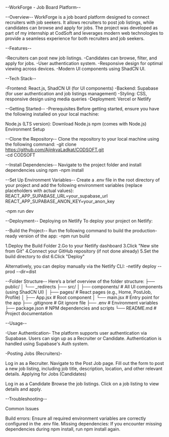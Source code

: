 --WorkForge - Job Board Platform--

--Overview--
WorkForge is a job board platform designed to connect recruiters with job seekers. It allows recruiters to post job listings, while candidates can browse and apply for jobs. The project was developed as part of my internship at CodSoft and leverages modern web technologies to provide a seamless experience for both recruiters and job seekers.

--Features--

-Recruiters can post new job listings.
-Candidates can browse, filter, and apply for jobs.
-User authentication system.
-Responsive design for optimal viewing across devices.
-Modern UI components using ShadCN UI.


--Tech Stack--

-Frontend: React.js, ShadCN UI (for UI components)
-Backend: Supabase (for user authentication and job listings management)
-Styling: CSS, responsive design using media queries
-Deployment: Vercel or Netlify

--Getting Started--
-Prerequisites
Before getting started, ensure you have the following installed on your local machine:

Node.js (LTS version): Download Node.js
npm (comes with Node.js)
Environment Setup

--Clone the Repository--
Clone the repository to your local machine using the following command:
-git clone https://github.com/AjinkyaLadkat/CODSOFT.git  
-cd CODSOFT

--Install Dependencies--
Navigate to the project folder and install dependencies using npm
-npm install

--Set Up Environment Variables--
Create a .env file in the root directory of your project and add the following environment variables (replace placeholders with actual values):
REACT_APP_SUPABASE_URL=your_supabase_url  
REACT_APP_SUPABASE_ANON_KEY=your_anon_key

-npm run dev

--Deployment--
Deploying on Netlify
To deploy your project on Netlify:

--Build the Project--
Run the following command to build the production-ready version of the app:
-npm run build

1.Deploy the Build Folder
2.Go to your Netlify dashboard
3.Click "New site from Git"
4.Connect your GitHub repository (if not done already)
5.Set the build directory to dist
6.Click "Deploy"

Alternatively, you can deploy manually via the Netlify CLI:
-netlify deploy --prod --dir=dist

--Folder Structure--
Here’s a brief overview of the folder structure:
├── public/
│   └── _redirects
├── src/
│   ├── components/    # All UI components (using ShadCN UI)
│   ├── pages/         # React pages (e.g., Home, PostJob, Profile)
│   ├── App.jsx        # Root component
│   └── main.jsx       # Entry point for the app
├── .gitignore         # Git ignore file
├── .env               # Environment variables
├── package.json       # NPM dependencies and scripts
└── README.md          # Project documentation

--Usage--

-User Authentication-
The platform supports user authentication via Supabase.
Users can sign up as a Recruiter or Candidate.
Authentication is handled using Supabase's Auth system.

-Posting Jobs (Recruiters)-

Log in as a Recruiter.
Navigate to the Post Job page.
Fill out the form to post a new job listing, including job title, description, location, and other relevant details.
Applying for Jobs (Candidates)

Log in as a Candidate
Browse the job listings.
Click on a job listing to view details and apply.


--Troubleshooting--

Common Issues

Build errors: Ensure all required environment variables are correctly configured in the .env file.
Missing dependencies: If you encounter missing dependencies during npm install, run npm install again.

